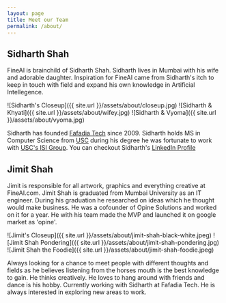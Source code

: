 ```yaml
---
layout: page
title: Meet our Team
permalink: /about/
---
```


Sidharth Shah
-------------

FineAI is brainchild of Sidharth Shah. Sidharth lives in Mumbai with his wife and adorable daughter. Inspiration for FineAI came from Sidharth's itch to keep in touch with field and expand his own knowledge in Artificial Intellegence. 

![Sidharth's Closeup]({{ site.url }}/assets/about/closeup.jpg)
![Sidharth & Khyati]({{ site.url }}/assets/about/wifey.jpg)
![Sidharth & Vyoma]({{ site.url }}/assets/about/vyoma.jpg)

Sidharth has founded [Fafadia Tech](http://www.fafadiatech.com/) since 2009. Sidharth holds MS in Computer Science from [USC](http://www.fafadiatech.com/) during his degree he was fortunate to work with [USC's ISI Group](http://www.isi.edu/home). You can checkout Sidharth's [LinkedIn Profile](http://in.linkedin.com/pub/sidharth-shah/4/803/123)

Jimit Shah
----------
Jimit is responsible for all artwork, graphics and everything creative at FineAI.com. Jimit Shah is graduated from Mumbai University as an IT engineer. During his graduation he researched on ideas which he thought would make business. He was a cofounder of Opine Solutions and worked on it for a year. He with his team made the MVP and launched it on google market as 'opine'. 

![Jimit's Closeup]({{ site.url }}/assets/about/jimit-shah-black-white.jpeg)
![Jimit Shah Pondering]({{ site.url }}/assets/about/jimit-shah-pondering.jpg)
![Jimit Shah the Foodie]({{ site.url }}/assets/about/jimit-shah-foodie.jpeg)

Always looking for a chance to meet people with different thoughts and fields as he believes listening from the horses mouth is the best knowledge to gain. He thinks creatively. He loves to hang around with friends and dance is his hobby. Currently working with Sidharth at Fafadia Tech. He is always interested in exploring new areas to work.

